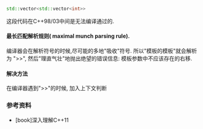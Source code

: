 ```c++
std::vector<std::vector<int>>
```

这段代码在C++98/03中间是无法编译通过的.


#### 最长匹配解析规则( maximal munch parsing rule).

编译器会在解析符号的时候,尽可能的多地"吸收"符号. 
所以"模板的模板"就会解析为 ">>",
然后"理直气壮"地抛出绝望的错误信息: 模板参数中不应该存在的右移.


#### 解决方法

在编译器遇到">>"的时候, 加入上下文判断


### 参考资料

- [book]深入理解C++11
